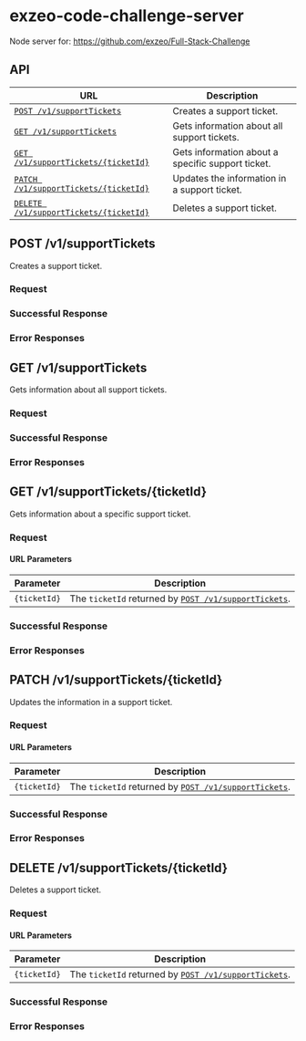 # exzeo-code-challenge-server
Node server for: https://github.com/exzeo/Full-Stack-Challenge

## API

URL | Description
--- | -----------
[`POST /v1/supportTickets`] | Creates a support ticket.
[`GET /v1/supportTickets`] | Gets information about all support tickets.
[`GET /v1/supportTickets/{ticketId}`] | Gets information about a specific support ticket.
[`PATCH /v1/supportTickets/{ticketId}`] | Updates the information in a support ticket.
[`DELETE /v1/supportTickets/{ticketId}`] | Deletes a support ticket.

## POST /v1/supportTickets
Creates a support ticket.

### Request

### Successful Response

### Error Responses

## GET /v1/supportTickets
Gets information about all support tickets.

### Request

### Successful Response

### Error Responses

## GET /v1/supportTickets/{ticketId}
Gets information about a specific support ticket.

### Request

#### URL Parameters
Parameter | Description
--------- | -----------
`{ticketId}` | The `ticketId` returned by [`POST /v1/supportTickets`].

### Successful Response

### Error Responses

## PATCH /v1/supportTickets/{ticketId}
Updates the information in a support ticket.

### Request

#### URL Parameters
Parameter | Description
--------- | -----------
`{ticketId}` | The `ticketId` returned by [`POST /v1/supportTickets`].

### Successful Response

### Error Responses

## DELETE /v1/supportTickets/{ticketId}
Deletes a support ticket.

### Request

#### URL Parameters
Parameter | Description
--------- | -----------
`{ticketId}` | The `ticketId` returned by [`POST /v1/supportTickets`].

### Successful Response

### Error Responses

[`POST /v1/supportTickets`]: #post-v1supporttickets
[`GET /v1/supportTickets`]: #get-v1supporttickets
[`GET /v1/supportTickets/{ticketId}`]: #get-v1supportticketsticketid
[`PATCH /v1/supportTickets/{ticketId}`]: #patch-v1supportticketsticketid
[`DELETE /v1/supportTickets/{ticketId}`]: #delete-v1supportticketsticketid
